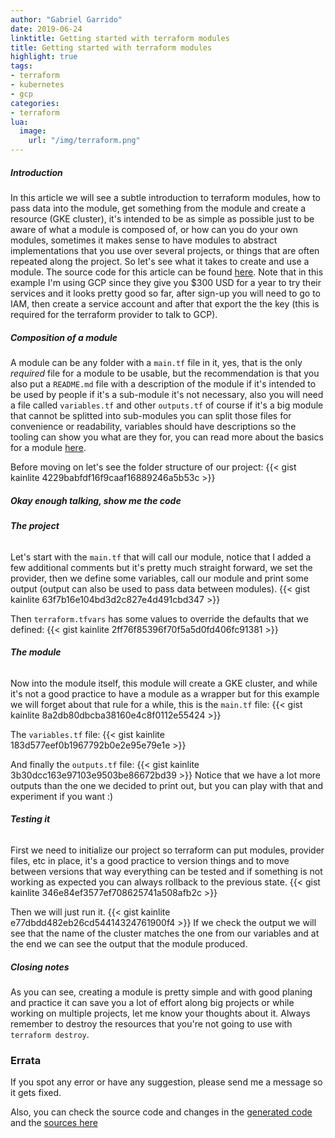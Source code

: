 ```yaml
---
author: "Gabriel Garrido"
date: 2019-06-24
linktitle: Getting started with terraform modules
title: Getting started with terraform modules
highlight: true
tags:
- terraform
- kubernetes
- gcp
categories:
- terraform
lua:
  image:
    url: "/img/terraform.png"
---
```


##### **Introduction**
In this article we will see a subtle introduction to terraform modules, how to pass data into the module, get something from the module and create a resource (GKE cluster), it's intended to be as simple as possible just to be aware of what a module is composed of, or how can you do your own modules, sometimes it makes sense to have modules to abstract implementations that you use over several projects, or things that are often repeated along the project. So let's see what it takes to create and use a module. The source code for this article can be found [here](https://github.com/kainlite/terraform-module-example). Note that in this example I'm using GCP since they give you $300 USD for a year to try their services and it looks pretty good so far, after sign-up you will need to go to IAM, then create a service account and after that export the the key (this is required for the terraform provider to talk to GCP).

##### **Composition of a module**
A module can be any folder with a `main.tf` file in it, yes, that is the only _required_ file for a module to be usable, but the recommendation is that you also put a `README.md` file with a description of the module if it's intended to be used by people if it's a sub-module it's not necessary, also you will need a file called `variables.tf` and other `outputs.tf` of course if it's a big module that cannot be splitted into sub-modules you can split those files for convenience or readability, variables should have descriptions so the tooling can show you what are they for, you can read more about the basics for a module [here](https://www.terraform.io/docs/modules/index.html).

Before moving on let's see the folder structure of our project:
{{< gist kainlite  4229babfdf16f9caaf16889246a5b53c >}}

##### **Okay enough talking, show me the code**
###### **The project**
Let's start with the `main.tf` that will call our module, notice that I added a few additional comments but it's pretty much straight forward, we set the provider, then we define some variables, call our module and print some output (output can also be used to pass data between modules).
{{< gist kainlite 63f7b16e104bd3d2c827e4d491cbd347 >}}

Then `terraform.tfvars` has some values to override the defaults that we defined:
{{< gist kainlite 2ff76f85396f70f5a5d0fd406fc91381 >}}

###### **The module**
Now into the module itself, this module will create a GKE cluster, and while it's not a good practice to have a module as a wrapper but for this example we will forget about that rule for a while, this is the `main.tf` file:
{{< gist kainlite 8a2db80dbcba38160e4c8f0112e55424 >}}

The `variables.tf` file:
{{< gist kainlite 183d577eef0b1967792b0e2e95e79e1e >}}

And finally the `outputs.tf` file:
{{< gist kainlite 3b30dcc163e97103e9503be86672bd39 >}}
Notice that we have a lot more outputs than the one we decided to print out, but you can play with that and experiment if you want :)

###### **Testing it**
First we need to initialize our project so terraform can put modules, provider files, etc in place, it's a good practice to version things and to move between versions that way everything can be tested and if something is not working as expected you can always rollback to the previous state.
{{< gist kainlite 346e84ef3577ef708625741a508afb2c >}}

Then we will just run it.
{{< gist kainlite e77dbdd482eb26cd54414324761900f4 >}}
If we check the output we will see that the name of the cluster matches the one from our variables and at the end we can see the output that the module produced.

##### **Closing notes**
As you can see, creating a module is pretty simple and with good planing and practice it can save you a lot of effort along big projects or while working on multiple projects, let me know your thoughts about it. Always remember to destroy the resources that you're not going to use with `terraform destroy`.

### Errata
If you spot any error or have any suggestion, please send me a message so it gets fixed.

Also, you can check the source code and changes in the [generated code](https://github.com/kainlite/kainlite.github.io) and the [sources here](https://github.com/kainlite/blog)

